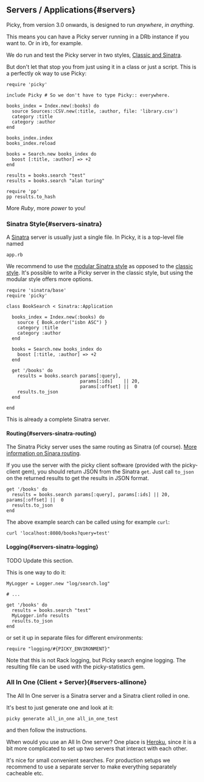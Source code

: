 ## Servers / Applications{#servers}

Picky, from version 3.0 onwards, is designed to run *anywhere*, *in anything*.

This means you can have a Picky server running in a DRb instance if you want to. Or in irb, for example.

We do run and test the Picky server in two styles, [Classic and Sinatra](#servers-classicvssinatra).

But don't let that stop you from just using it in a class or just a script. This is a perfectly ok way to use Picky:

    require 'picky'
    
    include Picky # So we don't have to type Picky:: everywhere.
    
    books_index = Index.new(:books) do
      source Sources::CSV.new(:title, :author, file: 'library.csv')
      category :title
      category :author
    end
    
    books_index.index
    books_index.reload
    
    books = Search.new books_index do
      boost [:title, :author] => +2
    end
    
    results = books.search "test"
    results = books.search "alan turing"
    
    require 'pp'
    pp results.to_hash
    
More *Ruby*, more *power* to you!

### Sinatra Style{#servers-sinatra}

A [Sinatra](http://sinatrarb.com) server is usually just a single file. In Picky, it is a top-level file named

    app.rb

We recommend to use the [modular Sinatra style](http://www.sinatrarb.com/intro#Serving%20a%20Modular%20Application) as opposed to the [classic style](http://www.sinatrarb.com/intro#Using%20a%20Classic%20Style%20Application%20with%20a%20config.ru). It's possible to write a Picky server in the classic style, but using the modular style offers more options.

    require 'sinatra/base'
    require 'picky'
    
    class BookSearch < Sinatra::Application
    
      books_index = Index.new(:books) do
        source { Book.order("isbn ASC") }
        category :title
        category :author
      end
    
      books = Search.new books_index do
        boost [:title, :author] => +2
      end
    
      get '/books' do
        results = books.search params[:query],
                               params[:ids]    || 20,
                               params[:offset] ||  0
        results.to_json
      end
    
    end

This is already a complete Sinatra server.

#### Routing{#servers-sinatra-routing}

The Sinatra Picky server uses the same routing as Sinatra (of course). [More information on Sinara routing](http://www.sinatrarb.com/intro#Routes).

If you use the server with the picky client software (provided with the picky-client gem), you should return JSON from the Sinatra `get`.
Just call `to_json` on the returned results to get the results in JSON format.

    get '/books' do
      results = books.search params[:query], params[:ids] || 20, params[:offset] ||  0
      results.to_json
    end

The above example search can be called using for example `curl`:

    curl 'localhost:8080/books?query=test'

#### Logging{#servers-sinatra-logging}

TODO Update this section.

This is one way to do it:

    MyLogger = Logger.new "log/search.log"
    
    # ...
    
    get '/books' do
      results = books.search "test"
      MyLogger.info results
      results.to_json
    end

or set it up in separate files for different environments:

    require "logging/#{PICKY_ENVIRONMENT}"

Note that this is not Rack logging, but Picky search engine logging. The resulting file can be used with the picky-statistics gem.

### All In One (Client + Server){#servers-allinone}

The All In One server is a Sinatra server and a Sinatra client rolled in one.

It's best to just generate one and look at it:

    picky generate all_in_one all_in_one_test

and then follow the instructions.

When would you use an All In One server? One place is [Heroku](http://heroku.com), since it is a bit more complicated to set up two servers that interact with each other.

It's nice for small convenient searches. For production setups we recommend to use a separate server to make everything separately cacheable etc.